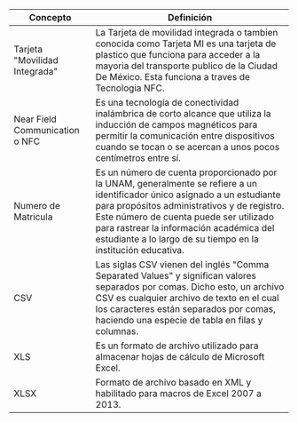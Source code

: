 | Concepto  | Definición|
| ------------- | ------------- |
| Tarjeta "Movilidad Integrada"  | La Tarjeta de movilidad integrada o tambien conocida como Tarjeta MI  es una tarjeta de plastico que funciona para acceder a la mayoria del transporte publico de la Ciudad De México. Esta funciona a traves de Tecnologia NFC. |
| Near Field Communication o NFC  | Es una tecnología de conectividad inalámbrica de corto alcance que utiliza la inducción de campos magnéticos para permitir la comunicación entre dispositivos cuando se tocan o se acercan a unos pocos centímetros entre sí. |
| Numero de Matricula | Es un número de cuenta proporcionado por la UNAM, generalmente se refiere a un identificador único asignado a un estudiante para propósitos administrativos y de registro. Este número de cuenta puede ser utilizado para rastrear la información académica del estudiante a lo largo de su tiempo en la institución educativa. |
| CSV | Las siglas CSV vienen del inglés "Comma Separated Values" y significan valores separados por comas. Dicho esto, un archivo CSV es cualquier archivo de texto en el cual los caracteres están separados por comas, haciendo una especie de tabla en filas y columnas. | 
| XLS | Es un formato de archivo utilizado para almacenar hojas de cálculo de Microsoft Excel. |
| XLSX | Formato de archivo basado en XML y habilitado para macros de Excel 2007 a 2013.| 
